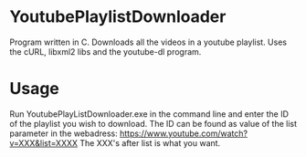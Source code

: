 YoutubePlaylistDownloader
=========================

Program written in C. Downloads all the videos in a youtube playlist. Uses the cURL, libxml2 libs and the youtube-dl program.

Usage
=====

Run YoutubePlayListDownloader.exe in the command line and enter the ID of the playlist you wish to download.
The ID can be found as value of the list parameter in the webadress: https://www.youtube.com/watch?v=XXX&list=XXXX
The XXX's after list is what you want.
